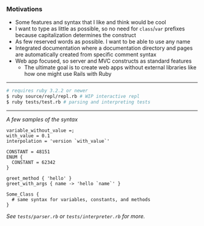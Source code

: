 ### Motivations

- Some features and syntax that I like and think would be cool
- I want to type as little as possible, so no need for `class`/`var` prefixes because capitalization determines the
  construct
- As few reserved words as possible. I want to be able to use any name
- Integrated documentation where a documentation directory and pages are automatically created from specific comment
  syntax
- Web app focused, so server and MVC constructs as standard features
    - The ultimate goal is to create web apps without external libraries like how one might use Rails with Ruby

---

```bash
# requires ruby 3.2.2 or newer
$ ruby source/repl/repl.rb # WIP interactive repl
$ ruby tests/test.rb # parsing and interpreting tests
```

---
*A few samples of the syntax*

```
variable_without_value =;
with_value = 0.1
interpolation = 'version `with_value`'

CONSTANT = 48151
ENUM {
  CONSTANT = 62342
}

greet_method { 'hello' }
greet_with_args { name -> 'hello `name`' }

Some_Class {
  # same syntax for variables, constants, and methods
}
```

*See `tests/parser.rb` or `tests/interpreter.rb` for more.*
